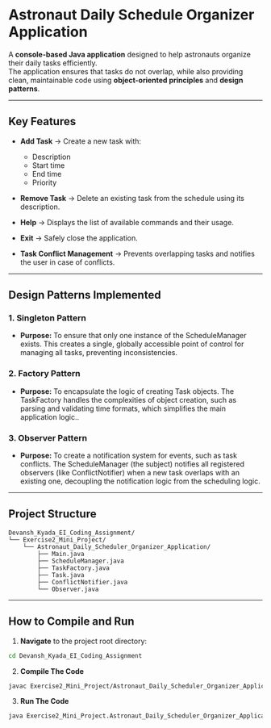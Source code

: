 # Astronaut Daily Schedule Organizer Application

A **console-based Java application** designed to help astronauts organize their daily tasks efficiently.  
The application ensures that tasks do not overlap, while also providing clean, maintainable code using **object-oriented principles** and **design patterns**.

---

## Key Features

- **Add Task** → Create a new task with:
  - Description  
  - Start time  
  - End time  
  - Priority  

- **Remove Task** → Delete an existing task from the schedule using its description.

- **Help** → Displays the list of available commands and their usage.

- **Exit** → Safely close the application.

- **Task Conflict Management** → Prevents overlapping tasks and notifies the user in case of conflicts.

---

## Design Patterns Implemented

### 1. **Singleton Pattern**
- **Purpose:** To ensure that only one instance of the ScheduleManager exists. This creates a single, globally accessible point of control for managing all tasks, preventing inconsistencies.

### 2. **Factory Pattern**
- **Purpose:** To encapsulate the logic of creating Task objects. The TaskFactory handles the complexities of object creation, such as parsing and validating time formats, which simplifies the main application logic..

### 3. **Observer Pattern**
- **Purpose:** To create a notification system for events, such as task conflicts. The ScheduleManager (the subject) notifies all registered observers (like ConflictNotifier) when a new task overlaps with an existing one, decoupling the notification logic from the scheduling logic.

---

## Project Structure

```
Devansh_Kyada_EI_Coding_Assignment/
└── Exercise2_Mini_Project/
    └── Astronaut_Daily_Scheduler_Organizer_Application/
        ├── Main.java
        ├── ScheduleManager.java
        ├── TaskFactory.java
        ├── Task.java
        ├── ConflictNotifier.java
        └── Observer.java
```

---

## How to Compile and Run

1. **Navigate** to the project root directory:

```bash
cd Devansh_Kyada_EI_Coding_Assignment
```

2. **Compile The Code**

```bash
javac Exercise2_Mini_Project/Astronaut_Daily_Scheduler_Organizer_Application/*.java
```

3. **Run The Code**

```bash
java Exercise2_Mini_Project.Astronaut_Daily_Scheduler_Organizer_Application.Main
```